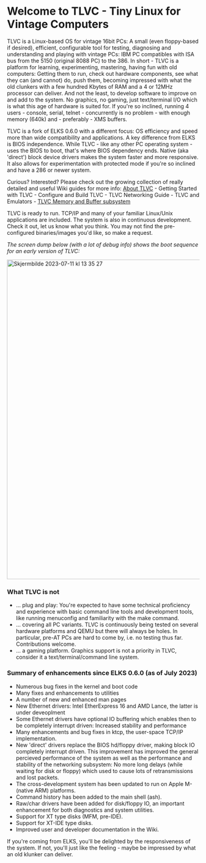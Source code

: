 # Welcome to TLVC - Tiny Linux for Vintage Computers

TLVC is a Linux-based OS for vintage 16bit PCs: A small (even floppy-based if desired), efficient, configurable tool for testing, diagnosing and understanding and playing with vintage PCs: IBM PC compatibles with ISA bus from the 5150 (original 8088 PC) to the 386. In short - TLVC is a platform for learning, experimenting, mastering, having fun with old computers: Getting them to run, check out hardware components, see what they can (and cannot) do, push them, becoming impressed with what the old clunkers with a few hundred Kbytes of RAM and a 4 or 12MHz processor can deliver. And not the least, to develop software to improve on and add to the system. No graphics, no gaming, just text/terminal I/O which is what this age of hardware is suited for. If you're so inclined, running 4 users - console, serial, telnet - concurrently is no problem - with enough memory (640k) and - preferably - XMS buffers.

TLVC is a fork of ELKS 0.6.0 with a different focus: OS efficiency and speed more than wide compatibility and applications. A key difference from ELKS is BIOS independence. While TLVC - like any other PC operating system - uses the BIOS to boot, that's where BIOS dependency ends. Native (aka 'direct') block device drivers makes the system faster and more responsive. It also allows for experimentation with protected mode if you're so inclined and have a 286 or newer system. 

Curious? Interested? Please check out the growing collection of really detailed and useful Wiki guides for more info:
[About TLVC](https://github.com/Mellvik/TLVC/wiki/About-TLVC#tlvc---tiny-linux-for-vintage-computers) - Getting Started with TLVC - Configure and Build TLVC - TLVC Networking Guide - TLVC and Emulators - [TLVC Memory and Buffer subsystem](https://github.com/Mellvik/TLVC/wiki/TLVC-Memory-and-Buffer-subsystem)

TLVC is ready to run. TCP/IP and many of your familiar Linux/Unix applications are included. The system is also in continuous development. Check it out, let us know what you think. You may not find the pre-configured binaries/images you'd like, so make a request. 

_The screen dump below (with a lot of debug info) shows the boot sequence for an early version of TLVC:_

<img width="836" alt="Skjermbilde 2023-07-11 kl  13 35 27" src="https://github.com/Mellvik/TLVC/assets/3629880/b3e6c735-4311-483d-a626-14ee214b820b">

### What TLVC is not
- … plug and play: You're expected to have some technical proficiency and experience with basic command line tools and development tools, like running menuconfig and familiarity with the make command.
- … covering all PC variants. TLVC is continuously being tested on several hardware platforms and QEMU but there will always be holes. In particular, pre-AT PCs are hard to come by, i.e. no testing thus far. Contributions welcome.
- … a gaming platform. Graphics support is not a priority in TLVC, consider it a text/terminal/command line system.

### Summary of enhancements since ELKS 0.6.0 (as of July 2023)
- Numerous bug fixes in the kernel and boot code
- Many fixes and enhancements to utilities
- A number of new and enhanced man pages
- New Ethernet drivers: Intel EtherExpress 16 and AMD Lance, the latter is under deveoplment
- Some Ethernet drivers have optional IO buffering which enables then to be completely interrupt driven: Increased stability and performance
- Many enhancements and bug fixes in ktcp, the user-space TCP/IP implementation.
- New 'direct' drivers replace the BIOS hd/floppy driver, making block IO completely interrupt driven. This improvement has improved the general percieved performance of the system as well as the performance and stability of the networking subsystem: No more long delays (while waiting for disk or floppy) which used to cause lots of retransmissions and lost packets.
- The cross-development system has been updated to run on Apple M- (native ARM) platforms.
- Command history has been added to the main shell (ash).
- Raw/char drivers have been added for disk/floppy IO, an important enhancement for both diagnostics and system utilities.
- Support for XT type disks (MFM, pre-IDE).
- Support for XT-IDE type disks.
- Improved user and developer documentation in the Wiki.

If you're coming from ELKS, you'll be delighted by the responsiveness of the system. If not, you'll just like the feeling - maybe be impressed by what an old klunker can deliver.
